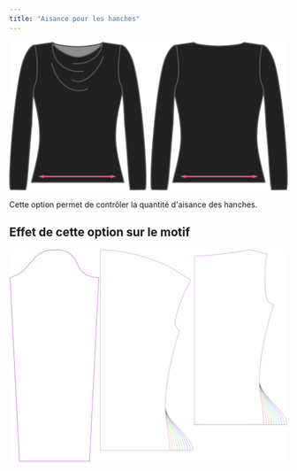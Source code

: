 ```yaml
---
title: "Aisance pour les hanches"
---
```


![L'option de facilité des hanches sur Diana](./hipsease.svg)

Cette option permet de contrôler la quantité d'aisance des hanches.

## Effet de cette option sur le motif

![Cette image montre l'effet de cette option en superposant plusieurs variantes qui ont une valeur différente pour cette option](diana_hipsease_sample.svg "Effet de cette option sur le modèle")
